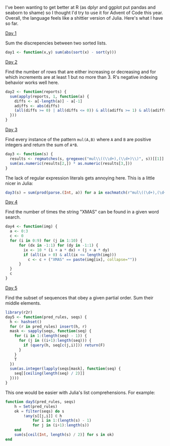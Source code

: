 I've been wanting to get better at R (as dplyr and ggplot put pandas and seaborn to shame) so I thought I'd try to use it for Advent of Code this year. Overall, the language feels like a shittier version of Julia. Here's what I have so far.

[Day 1](https://adventofcode.com/2024/day/1)

Sum the discrepencies between two sorted lists. 

```R
day1 <- function(x,y) sum(abs(sort(x) - sort(y)))
```

[Day 2](https://adventofcode.com/2024/day/2)

Find the number of rows that are either increasing or decreasing and for which increments are at least 1 but no more than 3. R's negative indexing behavior works well here. 

```R
day2 <- function(reports) {
  sum(apply(reports, 1, function(a) {
    diffs <- a[-length(a)] - a[-1]
    adiffs <- abs(diffs)
    (all(diffs >= 0) | all(diffs <= 0)) & all(adiffs >= 1) & all(adiffs <= 3)
  }))
}
```

[Day 3](https://adventofcode.com/2024/day/3)

Find every instance of the pattern `mul(A,B)` where `A` and `B` are positive integers and return the sum of `A*B`. 

```R
day3 <- function(s) {
  results <- regmatches(s, gregexec("mul\\((\\d+),(\\d+)\\)", s))[[1]]
  sum(as.numeric(results[2,]) * as.numeric(results[3,]))
}
```

The lack of regular expression literals gets annoying here. This is a little nicer in Julia:

```julia
day3(s) = sum(prod(parse.(Int, a)) for a in eachmatch(r"mul\((\d+),(\d+)\)", s))
```



[Day 4](https://adventofcode.com/2024/day/4)

Find the number of times the string "XMAS" can be found in a given word search. 

```R
day4 <- function(img) {
  a <- 0:3
  c <- 0
  for (i in 0:9) for (j in 1:10) {
      for (dx in -1:1) for (dy in -1:1) {
        ix <- 10 * (i + a * dx) + (j + a * dy)
        if (all(ix > 0) & all(ix <= length(img)))
          c <- c + ("XMAS" == paste(img[ix], collapse=""))
      }
  }
  c
}
```

[Day 5](https://adventofcode.com/2024/day/5)

Find the subset of sequences that obey a given partial order. Sum their middle elements.

```R
library(r2r)
day5 <- function(pred_rules, seqs) {
  h <- hashset()
  for (r in pred_rules) insert(h, r)
  mask <- sapply(seqs, function(seq) {
    for (i in 1:(length(seq) - 1)) {
      for (j in ((i+1):length(seq))) {
        if (query(h, seq[c(j,i)])) return(F)
      }
    }
    T
  })
  sum(as.integer(lapply(seqs[mask], function(seq) {
    seq[[ceiling(length(seq) / 2)]]
  })))
}
```

This one would be easier with Julia's list comprehensions. For example:

```julia
function day5(pred_rules, seqs)
    h = Set(pred_rules)
    ok = filter(seqs) do s
        !any(s[[j,i]] ∈ h
            for i in 1:(length(s) - 1)
            for j in (i+1):length(s))
    end
    sum(s[ceil(Int, length(s) / 2)] for s in ok)
end
```

